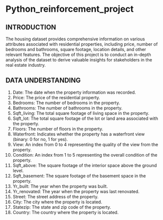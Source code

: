 # Python_reinforcement_project
## INTRODUCTION
The housing dataset provides comprehensive information on various attributes associated with residential properties, including price, number of bedrooms and bathrooms, square footage, location details, and other relevant features. The objective of this project is to conduct an in-depth analysis of the dataset to derive valuable insights for stakeholders in the real estate industry.
## DATA UNDERSTANDING
1. Date: The date when the property information was recorded.
2. Price: The price of the residential property.
3. Bedrooms: The number of bedrooms in the property.
4. Bathrooms: The number of bathrooms in the property.
5. Sqft_living: The total square footage of living space in the property.
6. Sqft_lot: The total square footage of the lot or land area associated with the property.
7. Floors: The number of floors in the property.
8. Waterfront: Indicates whether the property has a waterfront view (binary: 0 for no, 1
for yes).
9. View: An index from 0 to 4 representing the quality of the view from the property.
10. Condition: An index from 1 to 5 representing the overall condition of the property.
11. Sqft_above: The square footage of the interior space above the ground level.
12. Sqft_basement: The square footage of the basement space in the property.
13. Yr_built: The year when the property was built.
14. Yr_renovated: The year when the property was last renovated.
15. Street: The street address of the property.
16. City: The city where the property is located.
17. Statezip: The state and zip code of the property.
18. Country: The country where the property is located.             
